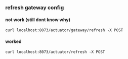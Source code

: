 ### refresh gateway config

#### not work (still dont know why)
`curl localhost:8073/actuator/gateway/refresh -X POST`

#### worked
`curl localhost:8073/actuator/refresh -X POST`












